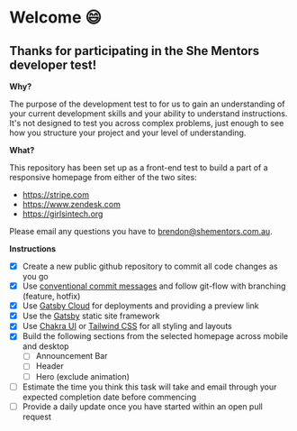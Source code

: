 # Welcome 😄
## Thanks for participating in the She Mentors developer test!

**Why?**

The purpose of the development test to for us to gain an understanding of your current development skills and your ability to understand instructions.
It's not designed to test you across complex problems, just enough to see how you structure your project and your level of understanding.

**What?**

This repository has been set up as a front-end test to build a part of a responsive homepage from either of the two sites:

 - https://stripe.com
 - https://www.zendesk.com
 - https://girlsintech.org

Please email any questions you have to brendon@shementors.com.au.

**Instructions**

- [x] Create a new public github repository to commit all code changes as you go
- [x] Use [conventional commit messages](https://gist.github.com/qoomon/5dfcdf8eec66a051ecd85625518cfd13) and follow git-flow with branching (feature, hotfix)
- [x] Use [Gatsby Cloud](https://www.gatsbyjs.com/cloud/) for deployments and providing a preview link
- [x] Use the [Gatsby](https://www.gatsbyjs.com/) static site framework
- [x] Use [Chakra UI](https://chakra-ui.com/) or [Tailwind CSS](https://tailwindcss.com/) for all styling and layouts
- [x] Build the following sections from the selected homepage across mobile and desktop
   - [ ] Announcement Bar
   - [ ] Header
   - [ ] Hero (exclude animation)
- [ ] Estimate the time you think this task will take and email through your expected completion date before commencing
- [ ] Provide a daily update once you have started within an open pull request
